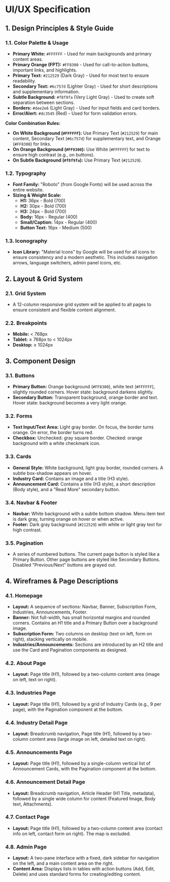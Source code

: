 # UI/UX Specification

## 1. Design Principles & Style Guide

### 1.1. Color Palette & Usage
*   **Primary White:** `#FFFFFF` - Used for main backgrounds and primary content areas.
*   **Primary Orange (FPT):** `#FF8300` - Used for call-to-action buttons, important links, and highlights.
*   **Primary Text:** `#212529` (Dark Gray) - Used for most text to ensure readability.
*   **Secondary Text:** `#6c757d` (Lighter Gray) - Used for short descriptions and supplementary information.
*   **Subtle Background:** `#f8f9fa` (Very Light Gray) - Used to create soft separation between sections.
*   **Borders:** `#dee2e6` (Light Gray) - Used for input fields and card borders.
*   **Error/Alert:** `#dc3545` (Red) - Used for form validation errors.

**Color Combination Rules:**
*   **On White Background (`#FFFFFF`):** Use Primary Text (`#212529`) for main content, Secondary Text (`#6c757d`) for supplementary text, and Orange (`#FF8300`) for links.
*   **On Orange Background (`#FF8300`):** Use White (`#FFFFFF`) for text to ensure high contrast (e.g., on buttons).
*   **On Subtle Background (`#f8f9fa`):** Use Primary Text (`#212529`).

### 1.2. Typography
*   **Font Family:** "Roboto" (from Google Fonts) will be used across the entire website.
*   **Sizing & Weight Scale:**
    *   **H1:** 36px - Bold (700)
    *   **H2:** 30px - Bold (700)
    *   **H3:** 24px - Bold (700)
    *   **Body:** 16px - Regular (400)
    *   **Small/Caption:** 14px - Regular (400)
    *   **Button Text:** 16px - Medium (500)

### 1.3. Iconography
*   **Icon Library:** "Material Icons" by Google will be used for all icons to ensure consistency and a modern aesthetic. This includes navigation arrows, language switchers, admin panel icons, etc.

## 2. Layout & Grid System

### 2.1. Grid System
*   A 12-column responsive grid system will be applied to all pages to ensure consistent and flexible content alignment.

### 2.2. Breakpoints
*   **Mobile:** < 768px
*   **Tablet:** ≥ 768px to < 1024px
*   **Desktop:** ≥ 1024px

## 3. Component Design

### 3.1. Buttons
*   **Primary Button:** Orange background (`#FF8300`), white text (`#FFFFFF`), slightly rounded corners. Hover state: background darkens slightly.
*   **Secondary Button:** Transparent background, orange border and text. Hover state: background becomes a very light orange.

### 3.2. Forms
*   **Text Input/Text Area:** Light gray border. On focus, the border turns orange. On error, the border turns red.
*   **Checkbox:** Unchecked: gray square border. Checked: orange background with a white checkmark icon.

### 3.3. Cards
*   **General Style:** White background, light gray border, rounded corners. A subtle box-shadow appears on hover.
*   **Industry Card:** Contains an image and a title (H3 style).
*   **Announcement Card:** Contains a title (H3 style), a short description (Body style), and a "Read More" secondary button.

### 3.4. Navbar & Footer
*   **Navbar:** White background with a subtle bottom shadow. Menu item text is dark gray, turning orange on hover or when active.
*   **Footer:** Dark gray background (`#212529`) with white or light gray text for high contrast.

### 3.5. Pagination
*   A series of numbered buttons. The current page button is styled like a Primary Button. Other page buttons are styled like Secondary Buttons. Disabled "Previous/Next" buttons are grayed out.

## 4. Wireframes & Page Descriptions

### 4.1. Homepage
*   **Layout:** A sequence of sections: Navbar, Banner, Subscription Form, Industries, Announcements, Footer.
*   **Banner:** Not full-width, has small horizontal margins and rounded corners. Contains an H1 title and a Primary Button over a background image.
*   **Subscription Form:** Two columns on desktop (text on left, form on right), stacking vertically on mobile.
*   **Industries/Announcements:** Sections are introduced by an H2 title and use the Card and Pagination components as designed.

### 4.2. About Page
*   **Layout:** Page title (H1), followed by a two-column content area (image on left, text on right).

### 4.3. Industries Page
*   **Layout:** Page title (H1), followed by a grid of Industry Cards (e.g., 9 per page), with the Pagination component at the bottom.

### 4.4. Industry Detail Page
*   **Layout:** Breadcrumb navigation, Page title (H1), followed by a two-column content area (large image on left, detailed text on right).

### 4.5. Announcements Page
*   **Layout:** Page title (H1), followed by a single-column vertical list of Announcement Cards, with the Pagination component at the bottom.

### 4.6. Announcement Detail Page
*   **Layout:** Breadcrumb navigation, Article Header (H1 Title, metadata), followed by a single wide column for content (Featured Image, Body text, Attachments).

### 4.7. Contact Page
*   **Layout:** Page title (H1), followed by a two-column content area (contact info on left, contact form on right). The map is excluded.

### 4.8. Admin Page
*   **Layout:** A two-pane interface with a fixed, dark sidebar for navigation on the left, and a main content area on the right.
*   **Content Area:** Displays lists in tables with action buttons (Add, Edit, Delete) and uses standard forms for creating/editing content.
